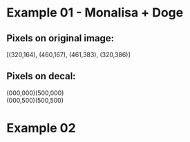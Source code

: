 # Example 01 - Monalisa + Doge

## Pixels on original image:

[(320,164), (460,167), (461,383), (320,386)]

## Pixels on decal:

(000,000)(500,000)  
(000,500)(500,500)

# Example 02

